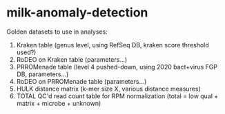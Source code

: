 # milk-anomaly-detection

Golden datasets to use in analyses:

1. Kraken table (genus level, using RefSeq DB, kraken score threshold used?)
2. RoDEO on Kraken table (parameters...)
3. PRROMenade table (level 4 pushed-down, using 2020 bact+virus FGP DB, parameters...)
4. RoDEO on PRROMenade table (parameters...)
5. HULK distance matrix (k-mer size X, various distance measures)
6. TOTAL QC'd read count table for RPM normalization  (total = low qual + matrix + microbe + unknown)
